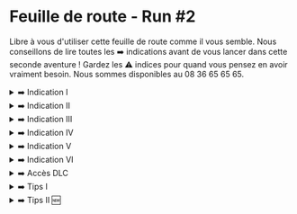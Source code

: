 # Feuille de route - Run #2
Libre à vous d'utiliser cette feuille de route comme il vous semble. Nous conseillons de lire toutes les ➡️ indications avant de vous lancer dans cette seconde aventure ! Gardez les ⚠️ indices pour quand vous pensez en avoir vraiment besoin. Nous sommes disponibles au 08 36 65 65 65.

<details>
  <summary>➡️ Indication I</summary>
  <img src="1.jpg" alt="Incidcation I">
  <details>
    <summary>⚠️ Indice</summary>
    N'as-tu jamais voulu être un petit oeuf ?
  </details>
</details>

<details>
  <summary>➡️ Indication II</summary>
  <img src="2.png" alt="Incidcation II">
  <details>
    <summary>⚠️ Indice</summary>
    Cherche un autre accès au feu de Noiresouche et d’autres chemins s’ouvriront à toi.
  </details>
</details>

<details>
  <summary>➡️ Indication III</summary>
  <img src="3.png" alt="Incidcation III">
  <details>
    <summary>⚠️ Indice</summary>
    Toc Toc ?
  </details>
</details>

<details>
  <summary>➡️ Indication IV</summary>
  <img src="4.png" alt="Incidcation IV">
</details>

<details>
  <summary>➡️ Indication V</summary>
  Le très grand tableau n’est pas un Picasso.
</details>

<details>
  <summary>➡️ Indication VI</summary>
  <img src="6.png" alt="Incidcation VI">
  <details>
    <summary>⚠️ Indice 1</summary>
    Gwenevere est trop belle pour être vraie.
  </details>
    <details>
    <summary>⚠️ Indice 2</summary>
     ? --> Tu montes ou tu descends ?
  </details>
</details>

<details>
  <summary>➡️ Accès DLC</summary>
  <img src="dlc.png" alt="DLC"><br/>
  Note: Quitout après l’hydre.
</details>

<details>
  <summary>➡️ Tips I</summary>
  La lecture des items est parfois primordiale.
</details>

<details>
  <summary>➡️ Tips II 🆕</summary>
  Le jeu récompense souvent l'observation.
</details>
